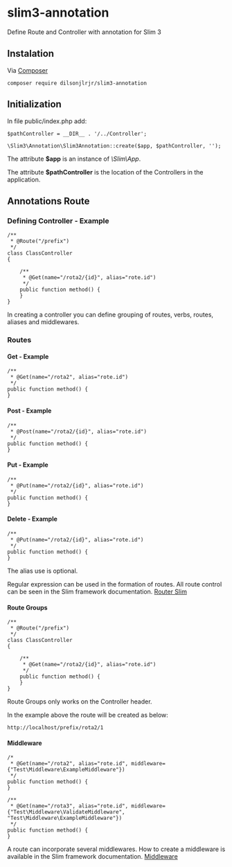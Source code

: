 # slim3-annotation
Define Route and Controller with annotation for Slim 3

## Instalation

Via [Composer](https://getcomposer.org/)

```
composer require dilsonjlrjr/slim3-annotation
```

## Initialization

In file public/index.php add:

```
$pathController = __DIR__ . '/../Controller';

\Slim3\Annotation\Slim3Annotation::create($app, $pathController, '');
```


The attribute **$app** is an instance of _\Slim\App_.

The attribute **$pathController** is the location of the Controllers in the application.

## Annotations Route

### Defining Controller - Example
```
/**
 * @Route("/prefix")
 */
class ClassController
{

    /**
     * @Get(name="/rota2/{id}", alias="rote.id")
     */
    public function method() {
    }
}
```

In creating a controller you can define grouping of routes, verbs, routes, aliases and middlewares.

### Routes
#### Get - Example
```
/**
 * @Get(name="/rota2", alias="rote.id")
 */
public function method() {
}
```

#### Post - Example
```
/**
 * @Post(name="/rota2/{id}", alias="rote.id")
 */
public function method() {
}
```

#### Put - Example
```
/**
 * @Put(name="/rota2/{id}", alias="rote.id")
 */
public function method() {
}
```

#### Delete - Example
```
/**
 * @Put(name="/rota2/{id}", alias="rote.id")
 */
public function method() {
}
```

The alias use is optional.


Regular expression can be used in the formation of routes. All route control 
can be seen in the Slim framework documentation. [Router Slim](http://www.slimframework.com/docs/objects/router.html)

#### Route Groups
```
/**
 * @Route("/prefix")
 */
class ClassController
{

    /**
     * @Get(name="/rota2/{id}", alias="rote.id")
     */
    public function method() {
    }
}
```
Route Groups only works on the Controller header.

In the example above the route will be created as below:

```
http://localhost/prefix/rota2/1
```

#### Middleware
```
/*
 * @Get(name="/rota2", alias="rote.id", middleware={"Test\Middleware\ExampleMiddleware"})
 */
public function method() {
}

/**
 * @Get(name="/rota3", alias="rote.id", middleware={"Test\Middleware\ValidateMiddleware", "Test\Middleware\ExampleMiddleware"})
 */
public function method() {
}
```


A route can incorporate several middlewares. 
How to create a middleware is available in the Slim framework documentation. [Middleware](http://www.slimframework.com/docs/objects/router.html#route-middleware)
